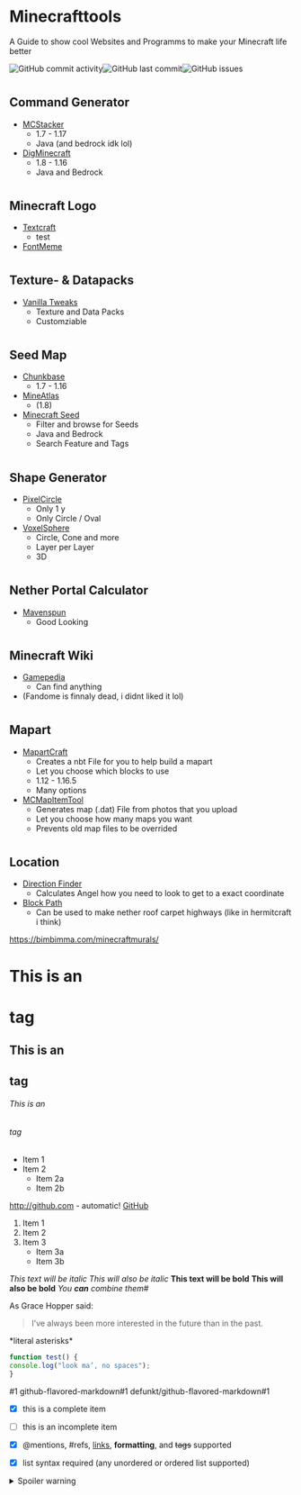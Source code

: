 # Minecrafttools
A Guide to show cool Websites and Programms to make your Minecraft life better

<img alt="GitHub commit activity" src="https://img.shields.io/github/commit-activity/m/xhendrikg/minecrafttools?style=plastic"><img alt="GitHub last commit" src="https://img.shields.io/github/last-commit/xhendrikg/minecrafttools?style=plastic"><img alt="GitHub issues" src="https://img.shields.io/github/issues-raw/xhendrikg/minecrafttools?style=plastic">

#  <h2> Command Generator
* [MCStacker](mcstacker.net)
   * 1.7 - 1.17
   * Java (and bedrock idk lol)
* [DigMinecraft](www.digminecraft.com/generators/index.php)
   * 1.8 - 1.16
   * Java and Bedrock
 
 # <h2> Minecraft Logo
  * [Textcraft](textcraft.net)
      * test
  * [FontMeme](fontmeme.com/minecraft)
  
# <h2> Texture- & Datapacks
  * [Vanilla Tweaks](vanillatweaks.net)
    * Texture and Data Packs
    * Customziable
  
# <h2> Seed Map
  * [Chunkbase](chunkbase.com)
     * 1.7 - 1.16
  * [MineAtlas](mineatlas.com)
     * (1.8)
  * [Minecraft Seed](minecraftseeds.io)
     * Filter and browse for Seeds
     * Java and Bedrock
     * Search Feature and Tags

# <h2> Shape Generator
  * [PixelCircle](donatstudios.com/PixelCircleGenerator)
     * Only 1 y
     * Only Circle / Oval
  * [VoxelSphere](oranj.io/blog/VoxelSphereGenerator)
     * Circle, Cone and more
     * Layer per Layer
     * 3D

# <h2> Nether Portal Calculator
  * [Mavenspun](mavenspun.com/games/minecraft/)
     * Good Looking

# <h2> Minecraft Wiki
  * [Gamepedia](minecraft.gamepedia.com/Minecraft_Wiki)
      * Can find anything
  * (Fandome is finnaly dead, i didnt liked it lol)

# <h2> Mapart
  * [MapartCraft](rebane2001.com/mapartcraft)
    * Creates a nbt File for you to help build a mapart
    * Let you choose which blocks to use
    * 1.12 - 1.16.5
    * Many options
  * [MCMapItemTool](mc-map.djfun.de)
    * Generates map (.dat) File from photos that you upload
    * Let you choose how many maps you want
    * Prevents old map files to be overrided

# <h2> Location
   * [Direction Finder](blocktools.deep-orbit.com/#direction:~:text=worlds.-,Direction%20Finder)
     * Calculates Angel how you need to look to get to a exact coordinate
   * [Block Path](blocktools.deep-orbit.com/#path:~:text=Block%20Path,-FIND)
     * Can be used to make nether roof carpet highways (like in hermitcraft i think)


https://bimbimma.com/minecraftmurals/

# This is an <h1> tag
## This is an <h2> tag
###### This is an <h6> tag
  
  
  
* Item 1
* Item 2
  * Item 2a
  * Item 2b


http://github.com - automatic!
[GitHub](http://github.com)

1. Item 1
2. Item 2
3. Item 3
    * Item 3a
    * Item 3b


*This text will be italic*
_This will also be italic_
**This text will be bold**
__This will also be bold__
*You **can** combine them*#



As Grace Hopper said:
> I’ve always been more interested
> in the future than in the past.
> 


\*literal asterisks\*


```javascript
function test() {
console.log("look ma’, no spaces");
}
```


#1
github-flavored-markdown#1
defunkt/github-flavored-markdown#1

- [x] this is a complete item
- [ ] this is an incomplete item
- [x] @mentions, #refs, [links](),
**formatting**, and <del>tags</del>
supported
- [x] list syntax required (any
unordered or ordered list
supported)


<details>
  <summary>Spoiler warning</summary>
  </details>
